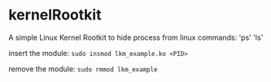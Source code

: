 # kernelRootkit
A simple Linux Kernel Rootkit to hide process from linux commands: 'ps' 'ls'

 insert the module:
 `sudo insmod lkm_example.ko <PID>`
 
 remove the module:
 `sudo rmmod lkm_example`
